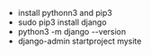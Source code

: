 - install pythonn3 and pip3
- sudo pip3 install django
- python3 -m django --version
- django-admin startproject mysite